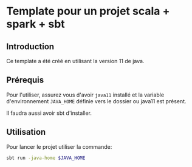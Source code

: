 # Template pour un projet scala + spark + sbt

## Introduction

Ce template a été créé en utilisant la version 11 de java.

## Prérequis

Pour l'utiliser, assurez vous d'avoir `java11` installé et la variable d'environnement `JAVA_HOME` définie vers le dossier ou java11 est présent.

Il faudra aussi avoir sbt d'installer.

## Utilisation

Pour lancer le projet utiliser la commande:

```bash
sbt run -java-home $JAVA_HOME
```
